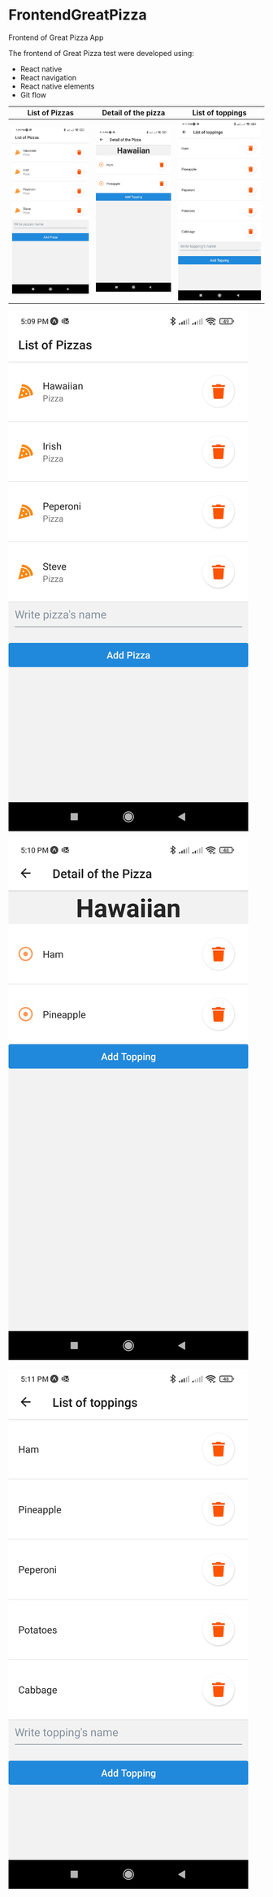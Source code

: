 # FrontendGreatPizza
Frontend of Great Pizza App

The frontend of Great Pizza test were developed using:

* React native
* React navigation
* React native elements
* Git flow

List of Pizzas                       |  Detail of the pizza          |   List of toppings
:-----------------------------------:|:-----------------------------:|---------------------------------
![](https://github.com/EduardoUstarez/datasharing/blob/master/pizzas.jpg)  |  ![](https://github.com/EduardoUstarez/datasharing/blob/master/pizzatopping.jpg) | ![](https://github.com/EduardoUstarez/datasharing/blob/master/toppings.jpg)



![List of pizzas](https://github.com/EduardoUstarez/datasharing/blob/master/pizzas.jpg)

![Detail of the pizza](https://github.com/EduardoUstarez/datasharing/blob/master/pizzatopping.jpg)

![List of toppings](https://github.com/EduardoUstarez/datasharing/blob/master/toppings.jpg)
